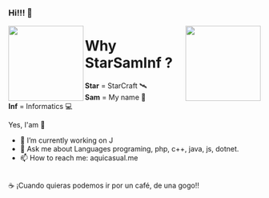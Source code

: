 ### Hi!!! 👋

<img align='left' src='https://raw.githubusercontent.com/starsaminf/starsaminf/master/tenor.gif' width='150"'>  
<img align='right' src='https://github.com/starsaminf/starsaminf/blob/master/magic.gif' width='150"'>  


# Why StarSamInf ?

**Star** = StarCraft 🛰️   
**Sam**  = My name 🤠  
**Inf**  = Informatics 💻
 
Yes, I'am 🤪







- 🔭 I’m currently working on J
- 💬 Ask me about Languages programing, php, c++, java, js, dotnet.
- 📫 How to reach me: aquicasual.me

<br>
☕️ ¡Cuando quieras podemos ir por un café, de una gogo!!


